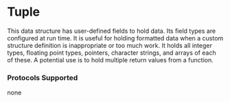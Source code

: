 # Tuple

This data structure has user-defined fields to hold data. Its field types are configured at run time. It is useful for holding formatted data when a custom structure definition is inappropriate or too much work. It holds all integer types, floating point types, pointers, character strings, and arrays of each of these. A potential use is to hold multiple return values from a function.

### Protocols Supported

none